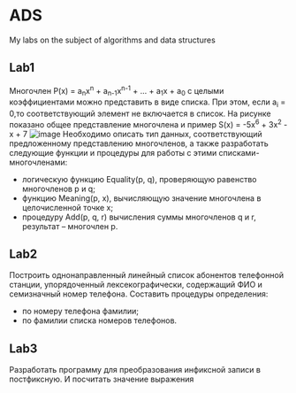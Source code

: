 # ADS
My labs on the subject of algorithms and data structures
## Lab1
Многочлен P(x) = a<sub>n</sub>x<sup>n</sup> + a<sub>n-1</sub>x<sup>n-1</sup> + ... + a<sub>1</sub>x + a<sub>0</sub> с целыми коэффициентами можно представить в виде списка. При этом, если a<sub>i</sub> = 0,то соответствующий элемент не включается в список. На рисунке показано общее представление многочлена и пример S(x) = -5x<sup>6</sup> + 3x<sup>2</sup> - x + 7 ![image](https://user-images.githubusercontent.com/98088776/220427643-9a1d3744-2fb5-467c-92ea-3590a1977ecf.png)
Необходимо описать тип данных, соответствующий предложенному представлению многочленов, а также разработать следующие функции и процедуры для работы с этими списками-многочленами:
* логическую функцию Equality(p, q), проверяющую равенство многочленов p и q;
* функцию Meaning(p, x), вычисляющую значение многочлена в целочисленной точке х;
* процедуру Add(p, q, r) вычисления суммы многочленов q и r, результат – многочлен  p.
## Lab2
Построить однонаправленный линейный список абонентов телефонной станции, упорядоченный лексекографически, содержащий ФИО и семизначный номер телефона. Составить процедуры определения:
* по номеру телефона фамилии;
* по фамилии списка номеров телефонов.
## Lab3
Разработать программу для преобразования инфиксной записи в постфиксную. И посчитать значение выражения
